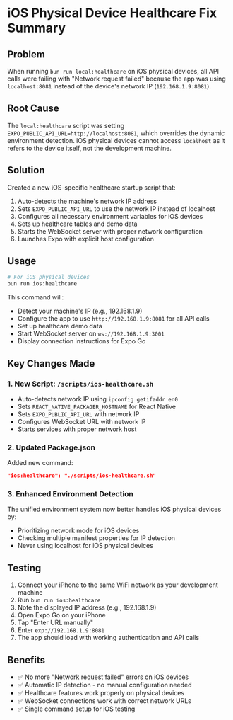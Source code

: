 # iOS Physical Device Healthcare Fix Summary

## Problem
When running `bun run local:healthcare` on iOS physical devices, all API calls were failing with "Network request failed" because the app was using `localhost:8081` instead of the device's network IP (`192.168.1.9:8081`).

## Root Cause
The `local:healthcare` script was setting `EXPO_PUBLIC_API_URL=http://localhost:8081`, which overrides the dynamic environment detection. iOS physical devices cannot access `localhost` as it refers to the device itself, not the development machine.

## Solution
Created a new iOS-specific healthcare startup script that:
1. Auto-detects the machine's network IP address
2. Sets `EXPO_PUBLIC_API_URL` to use the network IP instead of localhost
3. Configures all necessary environment variables for iOS devices
4. Sets up healthcare tables and demo data
5. Starts the WebSocket server with proper network configuration
6. Launches Expo with explicit host configuration

## Usage
```bash
# For iOS physical devices
bun run ios:healthcare
```

This command will:
- Detect your machine's IP (e.g., 192.168.1.9)
- Configure the app to use `http://192.168.1.9:8081` for all API calls
- Set up healthcare demo data
- Start WebSocket server on `ws://192.168.1.9:3001`
- Display connection instructions for Expo Go

## Key Changes Made

### 1. New Script: `/scripts/ios-healthcare.sh`
- Auto-detects network IP using `ipconfig getifaddr en0`
- Sets `REACT_NATIVE_PACKAGER_HOSTNAME` for React Native
- Sets `EXPO_PUBLIC_API_URL` with network IP
- Configures WebSocket URL with network IP
- Starts services with proper network host

### 2. Updated Package.json
Added new command:
```json
"ios:healthcare": "./scripts/ios-healthcare.sh"
```

### 3. Enhanced Environment Detection
The unified environment system now better handles iOS physical devices by:
- Prioritizing network mode for iOS devices
- Checking multiple manifest properties for IP detection
- Never using localhost for iOS physical devices

## Testing
1. Connect your iPhone to the same WiFi network as your development machine
2. Run `bun run ios:healthcare`
3. Note the displayed IP address (e.g., 192.168.1.9)
4. Open Expo Go on your iPhone
5. Tap "Enter URL manually"
6. Enter `exp://192.168.1.9:8081`
7. The app should load with working authentication and API calls

## Benefits
- ✅ No more "Network request failed" errors on iOS devices
- ✅ Automatic IP detection - no manual configuration needed
- ✅ Healthcare features work properly on physical devices
- ✅ WebSocket connections work with correct network URLs
- ✅ Single command setup for iOS testing